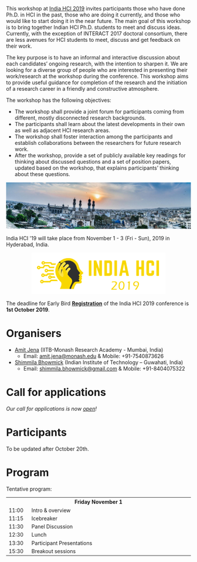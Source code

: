 This workshop at [India HCI 2019](https://www.indiahci.org/2019/) invites participants those who have done Ph.D. in HCI in the past, those who are doing it currently, and those who would like to start doing it in the near future. The main goal of this workshop is to bring together Indian HCI Ph.D. students to meet and discuss ideas. Currently, with the exception of INTERACT 2017 doctoral consortium, there are less avenues for HCI students to meet, discuss and get feedback on their work.

The key purpose is to have an informal and interactive discussion about each candidates’ ongoing research, with the intention to sharpen it. We are looking for a diverse group of people who are interested in presenting their work/research at the workshop during the conference. This workshop aims to provide useful guidance for completion of the research and the initiation of a research career in a friendly and constructive atmosphere.

The workshop has the following objectives:
- The workshop shall provide a joint forum for participants coming from different, mostly disconnected research backgrounds.
- The participants shall learn about the latest developments in their own as well as adjacent HCI research areas.
- The workshop shall foster interaction among the participants and establish collaborations between the researchers for future research work.
- After the workshop, provide a set of publicly available key readings for thinking about discussed questions and a set of position papers, updated based on the workshop, that explains participants’ thinking about these questions.

<p style="text-align: center; width: 100%;">
    <img src="img/hyderabad.jpg"/>
</p>

India HCI '19 will take place from November 1 - 3 (Fri - Sun), 2019 in Hyderabad, India.

<p style="text-align: center; widthL: 100%;">
  <a href="https://www.indiahci.org/2019/">
    <img src="img/logo-black-white.png" height="112" />
  </a>
</p>

The deadline for Early Bird <strong>[Registration](https://www.indiahci.org/indiahci_2019/register/)</strong> of the India HCI 2019 conference is <strong>1st October 2019</strong>.

# Organisers
- [Amit Jena](https://amitjenaiitbm.github.io/amitjena/) (IITB-Monash Research Academy - Mumbai, India)
  - Email: amit.jena@monash.edu & Mobile: +91-7540873626
- [Shimmila Bhowmick](http://embeddedinteractions.com/people.html) (Indian Institute of Technology – Guwahati, India)
  - Email: shimmila.bhowmick@gmail.com & Mobile: +91-8404075322

# Call for applications

*Our call for applications is now [open](call.md)!*

# Participants

To be updated after October 20th.

<!-- Participant 1 (University/Organisation, City) <br/>
Participant 2 (University/Organisation, City) <br/>
Participant 3 (University/Organisation, City) <br/>
Participant 4 (University/Organisation, City) <br/>
Participant 5 (University/Organisation, City) <br/>
Participant 6 (University/Organisation, City) <br/>
Participant 7 (University/Organisation, City) <br/>
Participant 8 (University/Organisation, City) <br/>
Participant 9 (University/Organisation, City) <br/>
Participant 10 (University/Organisation, City) -->

# Program

Tentative program:

<table>
<tr>
	<th colspan="2">Friday November 1</th>
</tr>
<tr>
	<td width="50">11:00</td><td width="500">Intro & overview</td>
</tr>
<tr>
	<td>11:15</td><td>Icebreaker</td>
</tr>
<tr>
	<td>11:30</td><td>Panel Discussion</td>
</tr>
<tr>
	<td>12:30</td><td>Lunch</td>
</tr>
<tr>
	<td>13:30</td><td>Participant Presentations</td>
</tr>
<tr>
	<td>15:30</td><td>Breakout sessions</td>
</tr>
</table>
